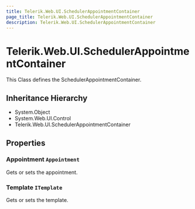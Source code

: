 ```yaml
---
title: Telerik.Web.UI.SchedulerAppointmentContainer
page_title: Telerik.Web.UI.SchedulerAppointmentContainer
description: Telerik.Web.UI.SchedulerAppointmentContainer
---
```


# Telerik.Web.UI.SchedulerAppointmentContainer

This Class defines the SchedulerAppointmentContainer.

## Inheritance Hierarchy

* System.Object
* System.Web.UI.Control
* Telerik.Web.UI.SchedulerAppointmentContainer

## Properties

###  Appointment `Appointment`

Gets or sets the appointment.

###  Template `ITemplate`

Gets or sets the template.

